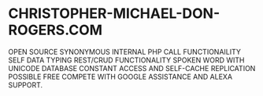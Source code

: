 # CHRISTOPHER-MICHAEL-DON-ROGERS.COM
OPEN SOURCE
SYNONYMOUS INTERNAL PHP CALL FUNCTIONAILITY
SELF DATA TYPING REST/CRUD FUNCTIONALITY
SPOKEN WORD WITH UNICODE DATABASE CONSTANT ACCESS AND SELF-CACHE REPLICATION
POSSIBLE FREE COMPETE WITH GOOGLE ASSISTANCE AND ALEXA SUPPORT.
